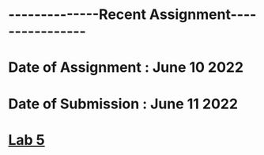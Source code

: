 # --------------Recent Assignment----------------
# Date of Assignment : June 10 2022
# Date of Submission : June 11 2022

# [Lab 5](https://github.com/dikshangurung/wt-lab-assignment/tree/main/Lab/Lab%205)
